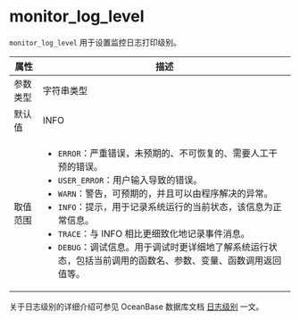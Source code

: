 # monitor_log_level

`monitor_log_level` 用于设置监控日志打印级别。

|  属性    | 描述     |
|----------|---------|
| 参数类型 |  字符串类型       |
| 默认值   | INFO     |
| 取值范围 | <ul><li>`ERROR`：严重错误，未预期的、不可恢复的、需要人工干预的错误。</li><li>`USER_ERROR`：用户输入导致的错误。</li><li>`WARN`：警告，可预期的，并且可以由程序解决的异常。</li><li>`INFO`：提示，用于记录系统运行的当前状态，该信息为正常信息。</li><li>`TRACE`：与 INFO 相比更细致化地记录事件消息。</li><li>`DEBUG`：调试信息。用于调试时更详细地了解系统运行状态，包括当前调用的函数名、参数、变量、函数调用返回值等。</li></ul>  |

关于日志级别的详细介绍可参见 OceanBase 数据库文档 [日志级别](https://www.oceanbase.com/docs/common-oceanbase-database-1000000000033226) 一文。
